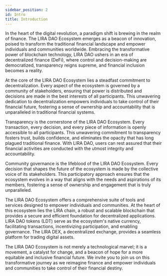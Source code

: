 ```yaml
---
sidebar_position: 2
id: Intro
title: Introduction
---
```



In the heart of the digital revolution, a paradigm shift is brewing in the realm of finance. The LIRA DAO Ecosystem emerges as a beacon of innovation, poised to transform the traditional financial landscape and empower individuals and communities worldwide. Embracing the transformative power of blockchain technology, LIRA DAO ushers in an era of decentralized finance (DeFi), where control and decision-making are democratized, transparency reigns supreme, and financial inclusion becomes a reality.

At the core of the LIRA DAO Ecosystem lies a steadfast commitment to decentralization. Every aspect of the ecosystem is governed by a community of stakeholders, ensuring that power is distributed and decisions are made in the best interests of all participants. This unwavering dedication to decentralization empowers individuals to take control of their financial future, fostering a sense of ownership and accountability that is unparalleled in traditional financial systems.

Transparency is the cornerstone of the LIRA DAO Ecosystem. Every transaction, every decision, and every piece of information is openly accessible to all participants. This unwavering commitment to transparency fosters trust, builds confidence, and eliminates the opacity that has long plagued traditional finance. With LIRA DAO, users can rest assured that their financial activities are conducted with the utmost integrity and accountability.

Community governance is the lifeblood of the LIRA DAO Ecosystem. Every decision that shapes the future of the ecosystem is made by the collective voice of its stakeholders. This participatory approach ensures that the ecosystem evolves in a way that aligns with the needs and aspirations of its members, fostering a sense of ownership and engagement that is truly unparalleled.

The LIRA DAO Ecosystem offers a comprehensive suite of tools and services designed to empower individuals and communities. At the heart of this ecosystem lies the LIRA chain, a robust and scalable blockchain that provides a secure and efficient foundation for decentralized applications. LIRA DAO tokens (LDT) serve as the ecosystem's native currency, facilitating transactions, incentivizing participation, and enabling governance. The LIRA DEX, a decentralized exchange, provides a seamless platform for trading digital assets.

The LIRA DAO Ecosystem is not merely a technological marvel; it is a movement, a catalyst for change, and a beacon of hope for a more equitable and inclusive financial future. We invite you to join us on this transformative journey as we reimagine finance and empower individuals and communities to take control of their financial destiny.
